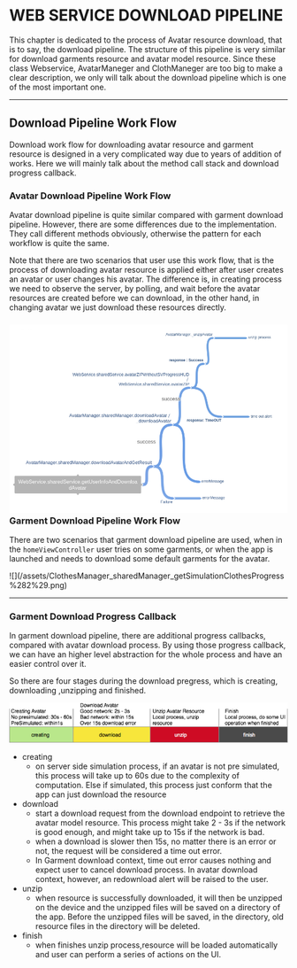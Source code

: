 # WEB SERVICE DOWNLOAD PIPELINE

This chapter is dedicated to the process of Avatar resource download, that is to say, the download pipeline. The structure of this pipeline is very similar for download garments resource and avatar model resource. Since these class Webservice, AvatarManeger and ClothManeger are too big to make a clear description, we only will talk about the download pipeline which is one of the most important one.

---

## Download Pipeline Work Flow

Download work flow for downloading avatar resource and garment resource is designed in a very complicated way due to years of addition of works. Here we will mainly talk about the method call stack and download progress callback.

### Avatar Download Pipeline Work Flow

Avatar download pipeline is quite similar compared with garment download pipeline. However, there are some differences due to the implementation. They call different methods obviously, otherwise the pattern for each workflow is quite the same.

Note that there are two scenarios that user use this work flow, that is the process of downloading avatar resource is applied either after user creates an avatar or user changes his avatar. The difference is, in creating process we need to observe the server, by polling, and wait before the avatar resources are created before we can download, in the other hand, in changing avatar we just download these resources directly.

### ![](/assets/WebService_sharedService_getUserInfoAndDownloadAvatar.png)Garment Download Pipeline Work Flow

There are two scenarios that garment download pipeline are used, when in the `homeViewController`   user tries on some garments, or when the app is launched and needs to download some default garments for the avatar.

![](/assets/ClothesManager_sharedManager_getSimulationClothesProgress %282%29.png)

---

### Garment Download Progress Callback

In garment download pipeline, there are additional progress callbacks, compared with avatar download process. By using those progress callback, we can have an higher level abstraction for the whole process and have an easier control over it. 

So there are four stages during the download pregress, which is creating, downloading ,unzipping and finished.

![](/assets/import1.png)

* creating
  * on server side simulation process, if an avatar is not pre simulated, this process will take up to 60s due to the complexity of computation. Else if simulated, this process just conform that the app can just download the resource
* download
  * start a download request from the download endpoint to retrieve the avatar model resource. This process might take 2 - 3s if the network is good enough, and might take up to 15s if the network is bad.
  * when a download is slower then 15s, no matter there is an error or not, the request will be considered a time out error. 
  * In Garment download context, time out error causes nothing and expect user to cancel download process. In avatar download context, however, an redownload alert will be raised to the user.
* unzip 
  * when resource is successfully downloaded, it will then be unzipped on the device and the unzipped files will be saved on a directory of the app. Before the unzipped files will be saved, in the directory, old resource files in the directory will be deleted.
* finish
  * when finishes unzip process,resource will be loaded automatically and user can perform a series of actions on the UI.



